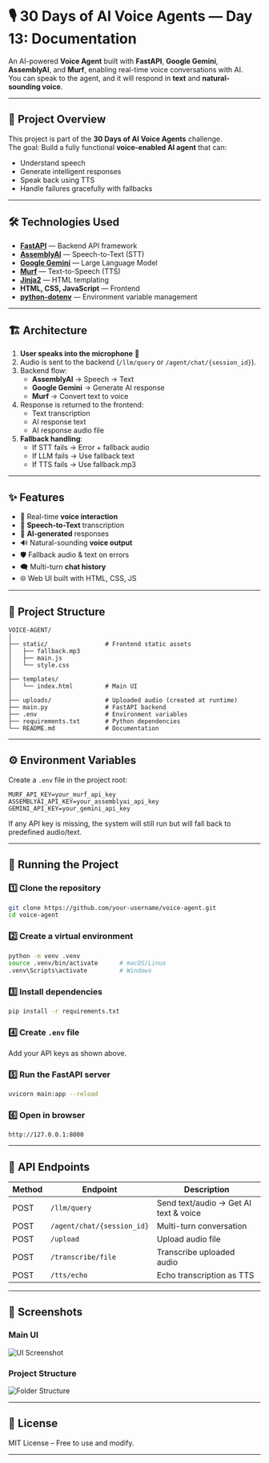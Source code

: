 # 🎙️ 30 Days of AI Voice Agents — Day 13: Documentation

An AI-powered **Voice Agent** built with **FastAPI**, **Google Gemini**, **AssemblyAI**, and **Murf**, enabling real-time voice conversations with AI.  
You can speak to the agent, and it will respond in **text** and **natural-sounding voice**.

---

## 📌 Project Overview

This project is part of the **30 Days of AI Voice Agents** challenge.  
The goal: Build a fully functional **voice-enabled AI agent** that can:

- Understand speech
- Generate intelligent responses
- Speak back using TTS
- Handle failures gracefully with fallbacks

---

## 🛠️ Technologies Used

- **[FastAPI](https://fastapi.tiangolo.com/)** — Backend API framework
- **[AssemblyAI](https://www.assemblyai.com/)** — Speech-to-Text (STT)
- **[Google Gemini](https://ai.google.dev/)** — Large Language Model
- **[Murf](https://murf.ai/)** — Text-to-Speech (TTS)
- **[Jinja2](https://jinja.palletsprojects.com/)** — HTML templating
- **HTML, CSS, JavaScript** — Frontend
- **[python-dotenv](https://pypi.org/project/python-dotenv/)** — Environment variable management

---

## 🏗️ Architecture

1. **User speaks into the microphone** 🎤
2. Audio is sent to the backend (`/llm/query` or `/agent/chat/{session_id}`).
3. Backend flow:
   - **AssemblyAI** → Speech → Text
   - **Google Gemini** → Generate AI response
   - **Murf** → Convert text to voice
4. Response is returned to the frontend:
   - Text transcription
   - AI response text
   - AI response audio file
5. **Fallback handling**:
   - If STT fails → Error + fallback audio
   - If LLM fails → Use fallback text
   - If TTS fails → Use fallback.mp3

---

## ✨ Features

- 🎤 Real-time **voice interaction**
- 📝 **Speech-to-Text** transcription
- 🤖 **AI-generated** responses
- 🔊 Natural-sounding **voice output**
- 🛡️ Fallback audio & text on errors
- 🗨️ Multi-turn **chat history**
- 🌐 Web UI built with HTML, CSS, JS

---

## 📂 Project Structure

```
VOICE-AGENT/
│
├── static/                # Frontend static assets
│   ├── fallback.mp3
│   ├── main.js
│   └── style.css
│
├── templates/
│   └── index.html         # Main UI
│
├── uploads/               # Uploaded audio (created at runtime)
├── main.py                # FastAPI backend
├── .env                   # Environment variables
├── requirements.txt       # Python dependencies
└── README.md              # Documentation
```

---

## ⚙️ Environment Variables

Create a `.env` file in the project root:

```env
MURF_API_KEY=your_murf_api_key
ASSEMBLYAI_API_KEY=your_assemblyai_api_key
GEMINI_API_KEY=your_gemini_api_key
```

If any API key is missing, the system will still run but will fall back to predefined audio/text.

---

## 🚀 Running the Project

### 1️⃣ Clone the repository

```bash
git clone https://github.com/your-username/voice-agent.git
cd voice-agent
```

### 2️⃣ Create a virtual environment

```bash
python -m venv .venv
source .venv/bin/activate      # macOS/Linux
.venv\Scripts\activate         # Windows
```

### 3️⃣ Install dependencies

```bash
pip install -r requirements.txt
```

### 4️⃣ Create `.env` file

Add your API keys as shown above.

### 5️⃣ Run the FastAPI server

```bash
uvicorn main:app --reload
```

### 6️⃣ Open in browser

```
http://127.0.0.1:8000
```

---

## 🧪 API Endpoints

| Method | Endpoint                   | Description                           |
| ------ | -------------------------- | ------------------------------------- |
| POST   | `/llm/query`               | Send text/audio → Get AI text & voice |
| POST   | `/agent/chat/{session_id}` | Multi-turn conversation               |
| POST   | `/upload`                  | Upload audio file                     |
| POST   | `/transcribe/file`         | Transcribe uploaded audio             |
| POST   | `/tts/echo`                | Echo transcription as TTS             |

---

## 📸 Screenshots

### Main UI

![UI Screenshot](screenshots/ui.png)

### Project Structure

![Folder Structure](screenshots/structure.png)

---

## 📜 License

MIT License – Free to use and modify.

---
